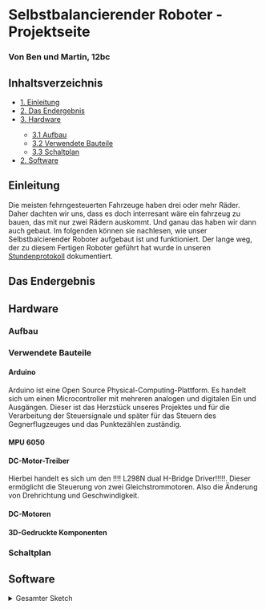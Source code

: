 <h1>Selbstbalancierender Roboter - Projektseite</h1>

<h3>Von Ben und Martin, 12bc</h3>

<h2>Inhaltsverzeichnis</h2>

<ul style="list-stlye-type:none">
    <li><a href="#einleitung">1. Einleitung</a></li>
    <li><a href="#endergebnis">2. Das Endergebnis</a></li>
    <li><a href="#hardware">3. Hardware</a></li>
    <ul>
        <li><a href="#aufbau">3.1 Aufbau</a></li>
        <li><a href="#bauteile">3.2 Verwendete Bauteile</a></li>
        <li><a href="#schaltplan">3.3 Schaltplan</a></li>
    </ul>
    <li><a href="#software">2. Software</a></li>
</ul>

<h2 id="einleitung">Einleitung</h2>

Die meisten fehrngesteuerten Fahrzeuge haben drei oder mehr Räder. Daher dachten wir uns, dass es doch interresant wäre ein fahrzeug zu bauen, das mit nur zwei Rädern auskommt. Und ganau das haben wir dann auch gebaut. Im folgenden können sie nachlesen, wie unser Selbstbalcierender Roboter aufgebaut ist und funktioniert. Der lange weg, der zu diesem Fertigen Roboter geführt hat wurde in unseren [Stundenprotokoll](https://github.com/Bnlng/Stundenprotokoll-2.-Halbjahr) dokumentiert.

<h2 id="endergebnis">Das Endergebnis</h2>



<h2 id="hardware">Hardware</h2>

<h3 id="aufbau">Aufbau</h3>



<h3 id="bauteile">Verwendete Bauteile</h3>

<h4>Arduino</h4>

Arduino ist eine Open Source Physical-Computing-Plattform. Es handelt sich um einen Microcontroller mit mehreren analogen und digitalen Ein und Ausgängen. Dieser ist das Herzstück unseres Projektes und für die Verarbeitung der Steuersignale und später für das Steuern des Gegnerflugzeuges und das Punktezählen zuständig.

<h4>MPU 6050</h4>



<h4>DC-Motor-Treiber</h4>

Hierbei handelt es sich um den !!!! L298N dual H-Bridge Driver!!!!!. Dieser ermöglicht die Steuerung von zwei Gleichstrommotoren. Also die Änderung von Drehrichtung und Geschwindigkeit.

<h4>DC-Motoren</h4>



<h4>3D-Gedruckte Komponenten</h4>



<h3 id="schaltplan">Schaltplan</h3>



<h2 id="software">Software</h2>

<details>
    <summary>Gesamter Sketch</summary>
    
    #include "Wire.h"
    #include <MPU6050_light.h>

    //Pin Belegung
    const int linksVorwärtsPin = 3;
    const int linksRückwärtsPin = 5;
    const int rechtsVorwärtsPin = 6;
    const int rechtsRückwärtsPin = 9;

    //Kalibrierung
    const int schwelle = 2;
    const int maxWinkel = 90;

    //Kalibrierung der Motore (nur Werte zwischen 0 und 1)
    const float linksVorwärtsKali = 1;
    const float linksRückwärtsKali = 1;
    const float rechtsVorwärtsKali = 1;
    const float rechtsRückwärtsKali = 1;

    //Zwischenspeicher
    int winkel = 0;
    int outputWert = 0;

    //MPU6050
    MPU6050 mpu(Wire);
    unsigned long timer = 0;

    void setup() {
      Wire.begin();
      mpu.calcOffsets(); // gyro and accelero
    }

    void loop() {
      //MPU6050 Auslesen
      mpu.update();
      winkel = mpu.getAngleX();

      //Balancieren
      if (abs(winkel) < schwelle || winkel < -1 * maxWinkel || winkel > maxWinkel){
        analogWrite(linksRückwärtsPin, 0);
        analogWrite(rechtsRückwärtsPin, 0);
        analogWrite(linksVorwärtsPin, 0);
        analogWrite(rechtsVorwärtsPin, 0);
      }
      else if (winkel < -1 * schwelle){
        outputWert = map(abs(winkel), 0, maxWinkel, 0, 255);
        analogWrite(linksRückwärtsPin, outputWert * linksRückwärtsKali);
        analogWrite(rechtsRückwärtsPin, outputWert * rechtsRückwärtsKali);
      }
      else if (winkel > schwelle){
        outputWert = map(winkel, 0, maxWinkel, 0, 255);
        analogWrite(linksVorwärtsPin, outputWert * linksVorwärtsKali);
        analogWrite(rechtsVorwärtsPin, outputWert * rechtsVorwärtsKali);
      }
      delay(10);
    }
